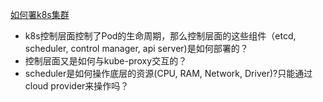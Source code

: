 [如何署k8s集群](https://kubernetes.io/docs/setup/production-environment/tools/)
- k8s控制层面控制了Pod的生命周期，那么控制层面的这些组件（etcd, scheduler, control manager, api server)是如何部署的？
- 控制层面又是如何与kube-proxy交互的？
- scheduler是如何操作底层的资源(CPU, RAM, Network, Driver)?只能通过cloud provider来操作吗？

